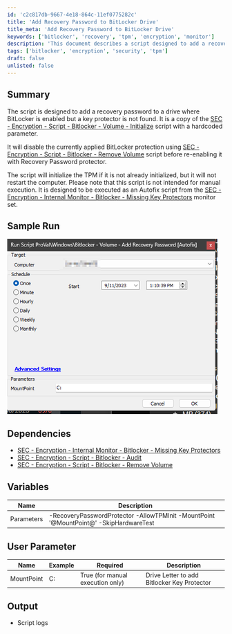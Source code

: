 ```yaml
---
id: 'c2c817db-9667-4e18-864c-11ef0775282c'
title: 'Add Recovery Password to BitLocker Drive'
title_meta: 'Add Recovery Password to BitLocker Drive'
keywords: ['bitlocker', 'recovery', 'tpm', 'encryption', 'monitor']
description: 'This document describes a script designed to add a recovery password to a BitLocker-enabled drive that lacks a key protector. The script disables the current BitLocker protection, initializes the TPM if necessary, and re-enables the protection with a Recovery Password protector. It is intended for execution as an Autofix script and not for manual use.'
tags: ['bitlocker', 'encryption', 'security', 'tpm']
draft: false
unlisted: false
---
```

## Summary

The script is designed to add a recovery password to a drive where BitLocker is enabled but a key protector is not found. It is a copy of the [SEC - Encryption - Script - Bitlocker - Volume - Initialize](https://proval.itglue.com/DOC-5078775-8934308) script with a hardcoded parameter.

It will disable the currently applied BitLocker protection using [SEC - Encryption - Script - Bitlocker - Remove Volume](<./Bitlocker - Remove Volume.md>) script before re-enabling it with Recovery Password protector.

The script will initialize the TPM if it is not already initialized, but it will not restart the computer. Please note that this script is not intended for manual execution. It is designed to be executed as an Autofix script from the [SEC - Encryption - Internal Monitor - Bitlocker - Missing Key Protectors](<../monitors/Bitlocker - Missing Key Protectors.md>) monitor set.

## Sample Run

![Sample Run](../../../static/img/Bitlocker---Volume---Add-Recovery-Password-Autofix/image_1.png)

## Dependencies

- [SEC - Encryption - Internal Monitor - Bitlocker - Missing Key Protectors](<../monitors/Bitlocker - Missing Key Protectors.md>)
- [SEC - Encryption - Script - Bitlocker - Audit](<./Bitlocker - Audit.md>)
- [SEC - Encryption - Script - Bitlocker - Remove Volume](<./Bitlocker - Remove Volume.md>)

## Variables

| Name       | Description                                                         |
|------------|---------------------------------------------------------------------|
| Parameters | -RecoveryPasswordProtector -AllowTPMInit -MountPoint '@MountPoint@' -SkipHardwareTest |

## User Parameter

| Name       | Example | Required                          | Description                           |
|------------|---------|-----------------------------------|---------------------------------------|
| MountPoint | C:      | True (for manual execution only)  | Drive Letter to add Bitlocker Key Protector |

## Output

- Script logs














